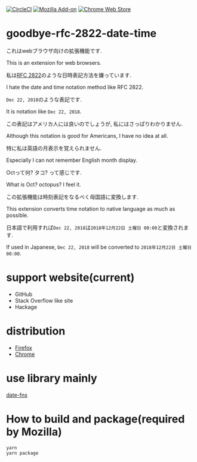 [![CircleCI](https://circleci.com/gh/ncaq/goodbye-rfc-2822-date-time.svg?style=svg)](https://circleci.com/gh/ncaq/goodbye-rfc-2822-date-time)
[![Mozilla Add-on](https://img.shields.io/amo/users/goodbye-rfc-2822-date-time.svg)](https://addons.mozilla.org/ja/firefox/addon/goodbye-rfc-2822-date-time/)
[![Chrome Web Store](https://img.shields.io/chrome-web-store/users/ncpepaiocdmmmonbikofmggdphoheoge.svg)](https://chrome.google.com/webstore/detail/goodbye-rfc-2822-date-tim/ncpepaiocdmmmonbikofmggdphoheoge)

# goodbye-rfc-2822-date-time

これはwebブラウザ向けの拡張機能です.

This is an extension for web browsers.

私は[RFC 2822](https://tools.ietf.org/html/rfc2822)のような日時表記方法を嫌っています.

I hate the date and time notation method like RFC 2822.

`Dec 22, 2018`のような表記です.

It is notation like `Dec 22, 2018`.

この表記はアメリカ人には良いのでしょうが,
私にはさっぱりわかりません.

Although this notation is good for Americans,
I have no idea at all.

特に私は英語の月表示を覚えられません.

Especially I can not remember English month display.

Octって何?
タコ?
って感じです.

What is Oct?
octopus?
I feel it.

この拡張機能は時刻表記をなるべく母国語に変換します.

This extension converts time notation to native language as much as possible.

日本語で利用すれば`Dec 22, 2018`は`2018年12月22日 土曜日 00:00`と変換されます.

If used in Japanese, `Dec 22, 2018` will be converted to `2018年12月22日 土曜日 00:00`.

# support website(current)

* GitHub
* Stack Overflow like site
* Hackage

# distribution

* [Firefox](https://addons.mozilla.org/firefox/addon/goodbye-rfc-2822-date-time/)
* [Chrome](https://chrome.google.com/webstore/detail/goodbye-rfc-2822-date-tim/ncpepaiocdmmmonbikofmggdphoheoge)

# use library mainly

[date-fns](https://date-fns.org/)

# How to build and package(required by Mozilla)

~~~console
yarn
yarn package
~~~
